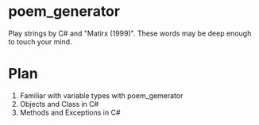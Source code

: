 # poem_generator
Play strings by C# and "Matirx (1999)". These words may be deep enough to touch your mind.

# Plan
1. Familiar with variable types with poem_gemerator
2. Objects and Class in C#
3. Methods and Exceptions in C#
